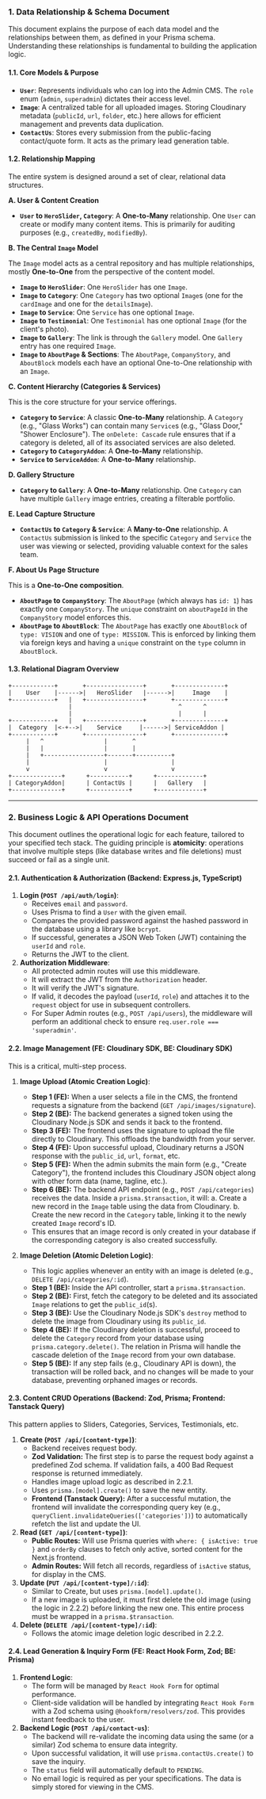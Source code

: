 ### 1. Data Relationship & Schema Document

This document explains the purpose of each data model and the relationships
between them, as defined in your Prisma schema. Understanding these
relationships is fundamental to building the application logic.

#### 1.1. Core Models & Purpose

- **`User`**: Represents individuals who can log into the Admin CMS. The `role`
  enum (`admin`, `superadmin`) dictates their access level.
- **`Image`**: A centralized table for all uploaded images. Storing Cloudinary
  metadata (`publicId`, `url`, `folder`, etc.) here allows for efficient
  management and prevents data duplication.
- **`ContactUs`**: Stores every submission from the public-facing contact/quote
  form. It acts as the primary lead generation table.

#### 1.2. Relationship Mapping

The entire system is designed around a set of clear, relational data structures.

**A. User & Content Creation**

- **`User` to `HeroSlider`, `Category`**: A **One-to-Many** relationship. One
  `User` can create or modify many content items. This is primarily for auditing
  purposes (e.g., `createdBy`, `modifiedBy`).

**B. The Central `Image` Model**

The `Image` model acts as a central repository and has multiple relationships,
mostly **One-to-One** from the perspective of the content model.

- **`Image` to `HeroSlider`**: One `HeroSlider` has one `Image`.
- **`Image` to `Category`**: One `Category` has two optional `Image`s (one for
  the `cardImage` and one for the `detailsImage`).
- **`Image` to `Service`**: One `Service` has one optional `Image`.
- **`Image` to `Testimonial`**: One `Testimonial` has one optional `Image` (for
  the client's photo).
- **`Image` to `Gallery`**: The link is through the `Gallery` model. One
  `Gallery` entry has one required `Image`.
- **`Image` to `AboutPage` & Sections**: The `AboutPage`, `CompanyStory`, and
  `AboutBlock` models each have an optional One-to-One relationship with an
  `Image`.

**C. Content Hierarchy (Categories & Services)**

This is the core structure for your service offerings.

- **`Category` to `Service`**: A classic **One-to-Many** relationship. A
  `Category` (e.g., "Glass Works") can contain many `Service`s (e.g., "Glass
  Door," "Shower Enclosure"). The `onDelete: Cascade` rule ensures that if a
  category is deleted, all of its associated services are also deleted.
- **`Category` to `CategoryAddon`**: A **One-to-Many** relationship.
- **`Service` to `ServiceAddon`**: A **One-to-Many** relationship.

**D. Gallery Structure**

- **`Category` to `Gallery`**: A **One-to-Many** relationship. One `Category`
  can have multiple `Gallery` image entries, creating a filterable portfolio.

**E. Lead Capture Structure**

- **`ContactUs` to `Category` & `Service`**: A **Many-to-One** relationship. A
  `ContactUs` submission is linked to the specific `Category` and `Service` the
  user was viewing or selected, providing valuable context for the sales team.

**F. About Us Page Structure**

This is a **One-to-One composition**.

- **`AboutPage` to `CompanyStory`**: The `AboutPage` (which always has `id: 1`)
  has exactly one `CompanyStory`. The `unique` constraint on `aboutPageId` in
  the `CompanyStory` model enforces this.
- **`AboutPage` to `AboutBlock`**: The `AboutPage` has exactly one `AboutBlock`
  of `type: VISION` and one of `type: MISSION`. This is enforced by linking them
  via foreign keys and having a `unique` constraint on the `type` column in
  `AboutBlock`.

#### 1.3. Relational Diagram Overview

```
+------------+       +----------------+       +--------------+
|    User    |------>|   HeroSlider   |------>|     Image    |
+------------+   |   +----------------+       +--------------+
                 |                              ^      ^
                 |                              |      |
+------------+   |   +----------------+       +--------------+
|  Category  |<-+-->|    Service     |------>| ServiceAddon |
+------------+       +----------------+       +--------------+
     |   ^                 |       ^
     |   |                 |       |
     |   +-----------------+-------+----------+
     |                     |                  |
     v                     v                  v
+--------------+      +-----------+      +-------------+
| CategoryAddon|      | ContactUs |      |   Gallery   |
+--------------+      +-----------+      +-------------+
```

---

### 2. Business Logic & API Operations Document

This document outlines the operational logic for each feature, tailored to your
specified tech stack. The guiding principle is **atomicity**: operations that
involve multiple steps (like database writes and file deletions) must succeed or
fail as a single unit.

#### 2.1. Authentication & Authorization (Backend: Express.js, TypeScript)

1.  **Login (`POST /api/auth/login`)**:
    - Receives `email` and `password`.
    - Uses Prisma to find a `User` with the given email.
    - Compares the provided password against the hashed password in the database
      using a library like `bcrypt`.
    - If successful, generates a JSON Web Token (JWT) containing the `userId`
      and `role`.
    - Returns the JWT to the client.
2.  **Authorization Middleware**:
    - All protected admin routes will use this middleware.
    - It will extract the JWT from the `Authorization` header.
    - It will verify the JWT's signature.
    - If valid, it decodes the payload (`userId`, `role`) and attaches it to the
      `request` object for use in subsequent controllers.
    - For Super Admin routes (e.g., `POST /api/users`), the middleware will
      perform an additional check to ensure `req.user.role === 'superadmin'`.

#### 2.2. Image Management (FE: Cloudinary SDK, BE: Cloudinary SDK)

This is a critical, multi-step process.

1.  **Image Upload (Atomic Creation Logic)**:

    - **Step 1 (FE):** When a user selects a file in the CMS, the frontend
      requests a signature from the backend (`GET /api/images/signature`).
    - **Step 2 (BE):** The backend generates a signed token using the Cloudinary
      Node.js SDK and sends it back to the frontend.
    - **Step 3 (FE):** The frontend uses the signature to upload the file
      directly to Cloudinary. This offloads the bandwidth from your server.
    - **Step 4 (FE):** Upon successful upload, Cloudinary returns a JSON
      response with the `public_id`, `url`, `format`, etc.
    - **Step 5 (FE):** When the admin submits the main form (e.g., "Create
      Category"), the frontend includes this Cloudinary JSON object along with
      other form data (name, tagline, etc.).
    - **Step 6 (BE):** The backend API endpoint (e.g., `POST /api/categories`)
      receives the data. Inside a `prisma.$transaction`, it will: a. Create a
      new record in the `Image` table using the data from Cloudinary. b. Create
      the new record in the `Category` table, linking it to the newly created
      `Image` record's ID.
    - This ensures that an image record is only created in your database if the
      corresponding category is also created successfully.

2.  **Image Deletion (Atomic Deletion Logic)**:
    - This logic applies whenever an entity with an image is deleted (e.g.,
      `DELETE /api/categories/:id`).
    - **Step 1 (BE):** Inside the API controller, start a `prisma.$transaction`.
    - **Step 2 (BE):** First, fetch the category to be deleted and its
      associated `Image` relations to get the `public_id`(s).
    - **Step 3 (BE):** Use the Cloudinary Node.js SDK's `destroy` method to
      delete the image from Cloudinary using its `public_id`.
    - **Step 4 (BE):** If the Cloudinary deletion is successful, proceed to
      delete the `Category` record from your database using
      `prisma.category.delete()`. The relation in Prisma will handle the cascade
      deletion of the `Image` record from your own database.
    - **Step 5 (BE):** If any step fails (e.g., Cloudinary API is down), the
      transaction will be rolled back, and no changes will be made to your
      database, preventing orphaned images or records.

#### 2.3. Content CRUD Operations (Backend: Zod, Prisma; Frontend: Tanstack Query)

This pattern applies to Sliders, Categories, Services, Testimonials, etc.

1.  **Create (`POST /api/[content-type]`)**:
    - Backend receives request body.
    - **Zod Validation:** The first step is to parse the request body against a
      predefined Zod schema. If validation fails, a 400 Bad Request response is
      returned immediately.
    - Handles image upload logic as described in 2.2.1.
    - Uses `prisma.[model].create()` to save the new entity.
    - **Frontend (Tanstack Query):** After a successful mutation, the frontend
      will invalidate the corresponding query key (e.g.,
      `queryClient.invalidateQueries(['categories'])`) to automatically refetch
      the list and update the UI.
2.  **Read (`GET /api/[content-type]`)**:
    - **Public Routes:** Will use Prisma queries with
      `where: { isActive: true }` and `orderBy` clauses to fetch only active,
      sorted content for the Next.js frontend.
    - **Admin Routes:** Will fetch all records, regardless of `isActive` status,
      for display in the CMS.
3.  **Update (`PUT /api/[content-type]/:id`)**:
    - Similar to Create, but uses `prisma.[model].update()`.
    - If a new image is uploaded, it must first delete the old image (using the
      logic in 2.2.2) before linking the new one. This entire process must be
      wrapped in a `prisma.$transaction`.
4.  **Delete (`DELETE /api/[content-type]/:id`)**:
    - Follows the atomic image deletion logic described in 2.2.2.

#### 2.4. Lead Generation & Inquiry Form (FE: React Hook Form, Zod; BE: Prisma)

1.  **Frontend Logic**:
    - The form will be managed by `React Hook Form` for optimal performance.
    - Client-side validation will be handled by integrating `React Hook Form`
      with a Zod schema using `@hookform/resolvers/zod`. This provides instant
      feedback to the user.
2.  **Backend Logic (`POST /api/contact-us`)**:
    - The backend will re-validate the incoming data using the same (or a
      similar) Zod schema to ensure data integrity.
    - Upon successful validation, it will use `prisma.contactUs.create()` to
      save the inquiry.
    - The `status` field will automatically default to `PENDING`.
    - No email logic is required as per your specifications. The data is simply
      stored for viewing in the CMS.
